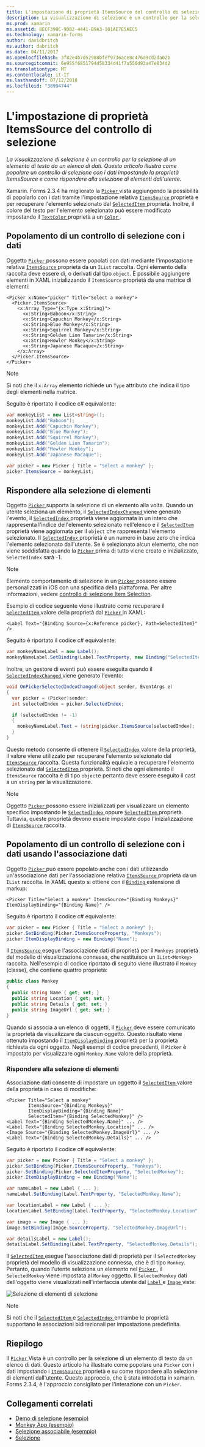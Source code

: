 ```yaml
---
title: L'impostazione di proprietà ItemsSource del controllo di selezione
description: La visualizzazione di selezione è un controllo per la selezione di un elemento di testo da un elenco di dati. Questo articolo illustra come popolare un controllo di selezione con i dati impostando la proprietà ItemsSource e come rispondere alla selezione di elementi dall'utente.
ms.prod: xamarin
ms.assetid: 8ECF390C-9DB2-4441-B9A3-101AE7E5AEC5
ms.technology: xamarin-forms
author: davidbritch
ms.author: dabritch
ms.date: 04/11/2017
ms.openlocfilehash: 3f82e4b7d52988bfef9736ace8c476a9cd2da02b
ms.sourcegitcommit: 6e955f6851794d58334d41f7a550d93a47e834d2
ms.translationtype: MT
ms.contentlocale: it-IT
ms.lasthandoff: 07/12/2018
ms.locfileid: "38994744"
---
```

# <a name="setting-a-pickers-itemssource-property"></a>L'impostazione di proprietà ItemsSource del controllo di selezione

_La visualizzazione di selezione è un controllo per la selezione di un elemento di testo da un elenco di dati. Questo articolo illustra come popolare un controllo di selezione con i dati impostando la proprietà ItemsSource e come rispondere alla selezione di elementi dall'utente._

Xamarin. Forms 2.3.4 ha migliorato la [ `Picker` ](xref:Xamarin.Forms.Picker) vista aggiungendo la possibilità di popolarlo con i dati tramite l'impostazione relativa [ `ItemsSource` ](xref:Xamarin.Forms.Picker.ItemsSource) proprietà e per recuperare l'elemento selezionato dal [ `SelectedItem` ](xref:Xamarin.Forms.Picker.SelectedItem) proprietà. Inoltre, il colore del testo per l'elemento selezionato può essere modificato impostando il [ `TextColor` ](xref:Xamarin.Forms.Picker.TextColor) proprietà a un [ `Color` ](xref:Xamarin.Forms.Color).

## <a name="populating-a-picker-with-data"></a>Popolamento di un controllo di selezione con i dati

Oggetto [ `Picker` ](xref:Xamarin.Forms.Picker) possono essere popolati con dati mediante l'impostazione relativa [ `ItemsSource` ](xref:Xamarin.Forms.Picker.ItemsSource) proprietà da un `IList` raccolta. Ogni elemento della raccolta deve essere di, o derivati dal tipo `object`. È possibile aggiungere elementi in XAML inizializzando il `ItemsSource` proprietà da una matrice di elementi:

```xaml
<Picker x:Name="picker" Title="Select a monkey">
  <Picker.ItemsSource>
    <x:Array Type="{x:Type x:String}">
      <x:String>Baboon</x:String>
      <x:String>Capuchin Monkey</x:String>
      <x:String>Blue Monkey</x:String>
      <x:String>Squirrel Monkey</x:String>
      <x:String>Golden Lion Tamarin</x:String>
      <x:String>Howler Monkey</x:String>
      <x:String>Japanese Macaque</x:String>
    </x:Array>
  </Picker.ItemsSource>
</Picker>
```

> [!NOTE]
> Si noti che il `x:Array` elemento richiede un `Type` attributo che indica il tipo degli elementi nella matrice.

Seguito è riportato il codice c# equivalente:

```csharp
var monkeyList = new List<string>();
monkeyList.Add("Baboon");
monkeyList.Add("Capuchin Monkey");
monkeyList.Add("Blue Monkey");
monkeyList.Add("Squirrel Monkey");
monkeyList.Add("Golden Lion Tamarin");
monkeyList.Add("Howler Monkey");
monkeyList.Add("Japanese Macaque");

var picker = new Picker { Title = "Select a monkey" };
picker.ItemsSource = monkeyList;
```

## <a name="responding-to-item-selection"></a>Rispondere alla selezione di elementi

Oggetto [ `Picker` ](xref:Xamarin.Forms.Picker) supporta la selezione di un elemento alla volta. Quando un utente seleziona un elemento, il [ `SelectedIndexChanged` ](xref:Xamarin.Forms.Picker.SelectedIndexChanged) viene generato l'evento, il [ `SelectedIndex` ](xref:Xamarin.Forms.Picker.SelectedIndex) proprietà viene aggiornata in un intero che rappresenta l'indice dell'elemento selezionato nell'elenco e il [ `SelectedItem` ](xref:Xamarin.Forms.Picker.SelectedItem) proprietà viene aggiornata per il `object` che rappresenta l'elemento selezionato. Il [ `SelectedIndex` ](xref:Xamarin.Forms.Picker.SelectedIndex) proprietà è un numero in base zero che indica l'elemento selezionato dall'utente. Se è selezionato alcun elemento, che non viene soddisfatta quando la [ `Picker` ](xref:Xamarin.Forms.Picker) prima di tutto viene creato e inizializzato, `SelectedIndex` sarà -1.

> [!NOTE]
> Elemento comportamento di selezione in un [ `Picker` ](xref:Xamarin.Forms.Picker) possono essere personalizzati in iOS con una specifica della piattaforma. Per altre informazioni, vedere [controllo di selezione Item Selection](~/xamarin-forms/platform/platform-specifics/consuming/ios.md#picker_update_mode).

Esempio di codice seguente viene illustrato come recuperare il [ `SelectedItem` ](xref:Xamarin.Forms.Picker.SelectedItem) valore della proprietà dal [ `Picker` ](xref:Xamarin.Forms.Picker) in XAML:

```xaml
<Label Text="{Binding Source={x:Reference picker}, Path=SelectedItem}" />
```

Seguito è riportato il codice c# equivalente:

```csharp
var monkeyNameLabel = new Label();
monkeyNameLabel.SetBinding(Label.TextProperty, new Binding("SelectedItem", source: picker));
```

Inoltre, un gestore di eventi può essere eseguita quando il [ `SelectedIndexChanged` ](xref:Xamarin.Forms.Picker.SelectedIndexChanged) viene generato l'evento:

```csharp
void OnPickerSelectedIndexChanged(object sender, EventArgs e)
{
  var picker = (Picker)sender;
  int selectedIndex = picker.SelectedIndex;

  if (selectedIndex != -1)
  {
    monkeyNameLabel.Text = (string)picker.ItemsSource[selectedIndex];
  }
}
```

Questo metodo consente di ottenere il [ `SelectedIndex` ](xref:Xamarin.Forms.Picker.SelectedIndex) valore della proprietà, il valore viene utilizzato per recuperare l'elemento selezionato dal [ `ItemsSource` ](xref:Xamarin.Forms.Picker.ItemsSource) raccolta. Questa funzionalità equivale a recuperare l'elemento selezionato dal [ `SelectedItem` ](xref:Xamarin.Forms.Picker.SelectedItem) proprietà. Si noti che ogni elemento il `ItemsSource` raccolta è di tipo `object`e pertanto deve essere eseguito il cast a un `string` per la visualizzazione.

> [!NOTE]
> Oggetto [ `Picker` ](xref:Xamarin.Forms.Picker) possono essere inizializzati per visualizzare un elemento specifico impostando le [ `SelectedIndex` ](xref:Xamarin.Forms.Picker.SelectedIndex) oppure [ `SelectedItem` ](xref:Xamarin.Forms.Picker.SelectedItem) proprietà. Tuttavia, queste proprietà devono essere impostate dopo l'inizializzazione di [ `ItemsSource` ](xref:Xamarin.Forms.Picker.ItemsSource) raccolta.

## <a name="populating-a-picker-with-data-using-data-binding"></a>Popolamento di un controllo di selezione con i dati usando l'associazione dati

Oggetto [ `Picker` ](xref:Xamarin.Forms.Picker) può essere popolato anche con i dati utilizzando un'associazione dati per l'associazione relativa [ `ItemsSource` ](xref:Xamarin.Forms.Picker.ItemsSource) proprietà da un `IList` raccolta. In XAML questo si ottiene con il [ `Binding` ](xref:Xamarin.Forms.Xaml.BindingExtension) estensione di markup:

```xaml
<Picker Title="Select a monkey" ItemsSource="{Binding Monkeys}" ItemDisplayBinding="{Binding Name}" />
```

Seguito è riportato il codice c# equivalente:

```csharp
var picker = new Picker { Title = "Select a monkey" };
picker.SetBinding(Picker.ItemsSourceProperty, "Monkeys");
picker.ItemDisplayBinding = new Binding("Name");
```

Il [ `ItemsSource` ](xref:Xamarin.Forms.Picker.ItemsSource) esegue l'associazione dati di proprietà per il `Monkeys` proprietà del modello di visualizzazione connessa, che restituisce un `IList<Monkey>` raccolta. Nell'esempio di codice riportato di seguito viene illustrato il `Monkey` (classe), che contiene quattro proprietà:

```csharp
public class Monkey
{
  public string Name { get; set; }
  public string Location { get; set; }
  public string Details { get; set; }
  public string ImageUrl { get; set; }
}
```

Quando si associa a un elenco di oggetti, il [ `Picker` ](xref:Xamarin.Forms.Picker) deve essere comunicato la proprietà da visualizzare da ciascun oggetto. Questo risultato viene ottenuto impostando il [ `ItemDisplayBinding` ](xref:Xamarin.Forms.Picker.ItemDisplayBinding) proprietà per la proprietà richiesta da ogni oggetto. Negli esempi di codice precedenti, il `Picker` è impostato per visualizzare ogni `Monkey.Name` valore della proprietà.

### <a name="responding-to-item-selection"></a>Rispondere alla selezione di elementi

Associazione dati consente di impostare un oggetto il [ `SelectedItem` ](xref:Xamarin.Forms.Picker.SelectedItem) valore della proprietà in caso di modifiche:

```xaml
<Picker Title="Select a monkey"
        ItemsSource="{Binding Monkeys}"
        ItemDisplayBinding="{Binding Name}"
        SelectedItem="{Binding SelectedMonkey}" />
<Label Text="{Binding SelectedMonkey.Name}" ... />
<Label Text="{Binding SelectedMonkey.Location}" ... />
<Image Source="{Binding SelectedMonkey.ImageUrl}" ... />
<Label Text="{Binding SelectedMonkey.Details}" ... />
```

Seguito è riportato il codice c# equivalente:

```csharp
var picker = new Picker { Title = "Select a monkey" };
picker.SetBinding(Picker.ItemsSourceProperty, "Monkeys");
picker.SetBinding(Picker.SelectedItemProperty, "SelectedMonkey");
picker.ItemDisplayBinding = new Binding("Name");

var nameLabel = new Label { ... };
nameLabel.SetBinding(Label.TextProperty, "SelectedMonkey.Name");

var locationLabel = new Label { ... };
locationLabel.SetBinding(Label.TextProperty, "SelectedMonkey.Location");

var image = new Image { ... };
image.SetBinding(Image.SourceProperty, "SelectedMonkey.ImageUrl");

var detailsLabel = new Label();
detailsLabel.SetBinding(Label.TextProperty, "SelectedMonkey.Details");
```

Il [ `SelectedItem` ](xref:Xamarin.Forms.Picker.SelectedItem) esegue l'associazione dati di proprietà per il `SelectedMonkey` proprietà del modello di visualizzazione connessa, che è di tipo `Monkey`. Pertanto, quando l'utente seleziona un elemento nel [ `Picker` ](xref:Xamarin.Forms.Picker), il `SelectedMonkey` viene impostata al `Monkey` oggetto. Il `SelectedMonkey` dati dell'oggetto viene visualizzati nell'interfaccia utente dal [ `Label` ](xref:Xamarin.Forms.Label) e [ `Image` ](xref:Xamarin.Forms.Image) viste:

![](populating-itemssource-images/monkeys.png "Selezione di elementi di selezione")

> [!NOTE]
> Si noti che il [ `SelectedItem` ](xref:Xamarin.Forms.Picker.SelectedItem) e [ `SelectedIndex` ](xref:Xamarin.Forms.Picker.SelectedIndex) entrambe le proprietà supportano le associazioni bidirezionali per impostazione predefinita.

## <a name="summary"></a>Riepilogo

Il [ `Picker` ](xref:Xamarin.Forms.Picker) Vista è un controllo per la selezione di un elemento di testo da un elenco di dati. Questo articolo ha illustrato come popolare una `Picker` con i dati impostando i [ `ItemsSource` ](xref:Xamarin.Forms.Picker.ItemsSource) proprietà e su come rispondere alla selezione di elementi dall'utente. Questo approccio, che è stata introdotta in xamarin. Forms 2.3.4, è l'approccio consigliato per l'interazione con un `Picker`.


## <a name="related-links"></a>Collegamenti correlati

- [Demo di selezione (esempio)](https://developer.xamarin.com/samples/xamarin-forms/UserInterface/PickerDemo/)
- [Monkey App (esempio)](https://developer.xamarin.com/samples/xamarin-forms/UserInterface/MonkeyAppPicker/)
- [Selezione associabile (esempio)](https://developer.xamarin.com/samples/xamarin-forms/UserInterface/BindablePicker/)
- [Selezione](xref:Xamarin.Forms.Picker)
